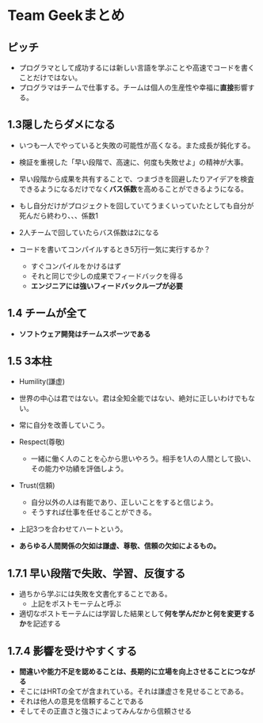 # Team Geekまとめ

## **ピッチ**

- プログラマとして成功するには新しい言語を学ぶことや高速でコードを書くことだけではない。
- プログラマはチームで仕事する。チームは個人の生産性や幸福に**直接**影響する。

## **1.3隠したらダメになる**

- いつも一人でやっていると失敗の可能性が高くなる。また成長が鈍化する。
- 検証を重視した「早い段階で、高速に、何度も失敗せよ」の精神が大事。
- 早い段階から成果を共有することで、つまづきを回避したりアイデアを検査できるようになるだけでなく**バス係数**を高めることができるようになる。

- もし自分だけがプロジェクトを回していてうまくいっていたとしても自分が死んだら終わり、、、係数1
- 2人チームで回していたらバス係数は2になる

- コードを書いてコンパイルするとき5万行一気に実行するか？
  - すぐコンパイルをかけるはず
  - それと同じで少しの成果でフィードバックを得る
  - **エンジニアには強いフィードバックループが必要**

## 1.4 **チームが全て**

- **ソフトウェア開発はチームスポーツである**

## **1.5 3本柱**

- Humility(謙虚)
 - 世界の中心は君ではない。君は全知全能ではない、絶対に正しいわけでもない。
 - 常に自分を改善していこう。
- Respect(尊敬)
  - 一緒に働く人のことを心から思いやろう。相手を1人の人間として扱い、その能力や功績を評価しよう。
- Trust(信頼)
  - 自分以外の人は有能であり、正しいことをすると信じよう。
  - そうすれば仕事を任せることができる。
 
 - 上記3つを合わせてハートという。
 - **あらゆる人間関係の欠如は謙虚、尊敬、信頼の欠如によるもの。**

## **1.7.1 早い段階で失敗、学習、反復する**

- 過ちから学ぶには失敗を文書化することである。
  - 上記をポストモーテムと呼ぶ
- 適切なポストモーテムには学習した結果として**何を学んだかと何を変更するか**を記述する

## **1.7.4 影響を受けやすくする**

- **間違いや能力不足を認めることは、長期的に立場を向上させることにつながる**
- そこにはHRTの全てが含まれている。それは謙虚さを見せることである。
- それは他人の意見を信頼することである
- そしてその正直さと強さによってみんなから信頼させる

